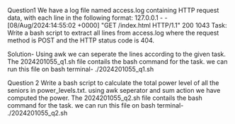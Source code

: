 Question1
We have a log file named access.log containing HTTP request data, with each line in the
following format:
127.0.0.1 - - [08/Aug/2024:14:55:02 +0000] "GET /index.html HTTP/1.1" 200 1043
Task: Write a bash script to extract all lines from access.log where the request method is POST
and the HTTP status code is 404.

Solution-
Using awk we can seperate the lines according to the given task.
The 2024201055_q1.sh file contails the bash command for the task.
we can run this file on bash terminal- ./2024201055_q1.sh

Question 2
Write a bash script to calculate the total power level of all the seniors in
power_levels.txt.
using awk seperator and sum action we have computed the power.
The 2024201055_q2.sh file contails the bash command for the task.
we can run this file on bash terminal- ./2024201055_q2.sh


